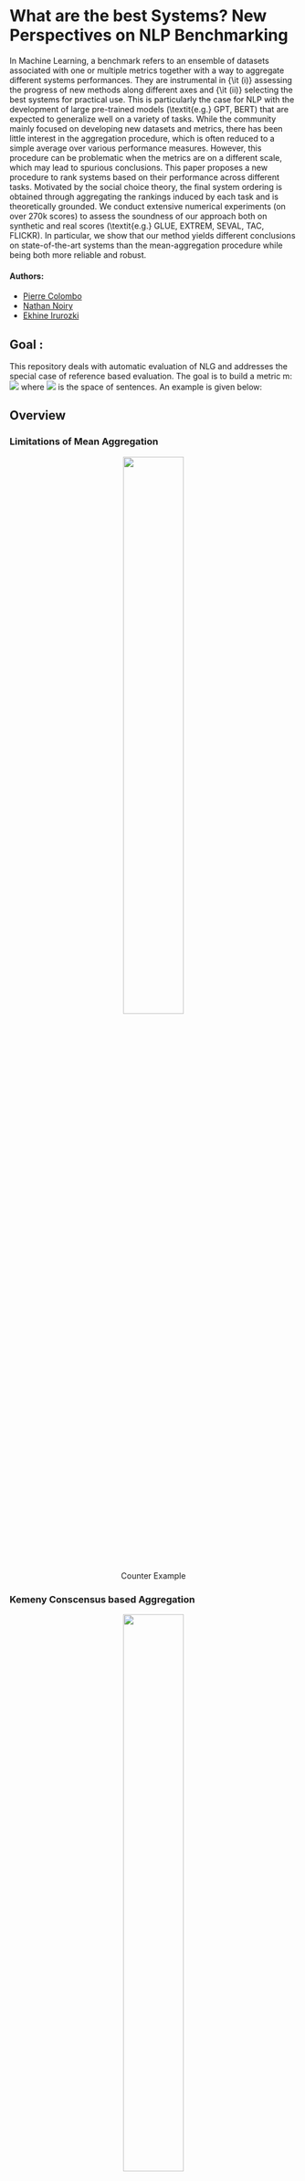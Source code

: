 # What are the best Systems? New Perspectives on NLP Benchmarking

In Machine Learning, a benchmark refers to an ensemble of datasets associated with one or multiple metrics together with a way to aggregate different systems performances. They are instrumental in {\it (i)}  assessing the progress of new methods along different axes and {\it (ii)} selecting the best systems for practical use. This is particularly the case for NLP with the development of large pre-trained models (\textit{e.g.} GPT, BERT) that are expected to generalize well on a variety of tasks. While the community mainly focused on developing new datasets and metrics, there has been little interest in the aggregation procedure, which is often reduced to a simple average over various performance measures. However, this procedure can be problematic when the metrics are on a different scale, which may lead to spurious conclusions. This paper proposes a new procedure to rank systems based on their performance across different tasks. Motivated by the social choice theory, the final system ordering is obtained through aggregating the rankings induced by each task and is theoretically grounded. We conduct extensive numerical experiments (on over 270k scores) to assess the soundness of our approach both on synthetic and real scores (\textit{e.g.} GLUE, EXTREM, SEVAL, TAC, FLICKR). In particular, we show that our method yields different conclusions on state-of-the-art systems than the mean-aggregation procedure while being both more reliable and robust.




#### Authors:

* [Pierre Colombo](https://scholar.google.com/citations?user=yPoMt8gAAAAJ&hl=fr)
* [Nathan Noiry](https://noiry.perso.math.cnrs.fr/)
* [Ekhine Irurozki](https://scholar.google.com/citations?user=thlVrqIAAAAJ&hl=es)

## Goal :

This repository deals with automatic evaluation of NLG and addresses the special case of reference based evaluation. The goal is to build a metric m: <img src="https://render.githubusercontent.com/render/math?math=m : \mathcal{S} \times \mathcal{S} \rightarrow \mathcal{R}"> where <img src="https://render.githubusercontent.com/render/math?math=m : \mathcal{S}"> is the space of sentences. An example is given below:



## Overview

### Limitations of Mean Aggregation

<div align="center">
<figure>
    <img style="width:50%" src="https://user-images.githubusercontent.com/22492839/153153946-ea7b94cb-ed2d-496c-9c3b-bab712368191.png">
    <div align="center">
<figcaption> Counter Example </figcaption>
    </div>
</figure>
</div>

### Kemeny Conscensus based Aggregation

<div align="center">
<figure>
    <img style="width:50%" src="https://user-images.githubusercontent.com/22492839/153154009-3bde1420-7104-43ef-a71c-fd648cd2cc6e.png">
    <div align="center">
<figcaption> Kemeny Conscensus when Task Level Information is available </figcaption>
    </div>
</figure>
</div>



### Aggregation when Task Level Information is available


### Toy Data

<div align="center">
<figure>
    <img style="width:50%" src="https://user-images.githubusercontent.com/22492839/153154032-3863595c-e801-4cc9-b3c5-544a97e6ad54.png">
    <div align="center">
<figcaption> Toy Example </figcaption>
    </div>
</figure>
</div>


### Robustness Analysis
<div align="center">
<figure>
<img  style="width:50%"  src="https://user-images.githubusercontent.com/22492839/157666912-09dbe8b4-da95-48e1-b054-2a35f7b41b15.png">
        <div align="center">
<figcaption> Robustness Analysis </figcaption>
    </div>
</figure>
</div>


### Ranking Analysis

<div align="center">
<figure>
<img  style="width:50%"  src="https://user-images.githubusercontent.com/22492839/157666940-4dc58b96-45a0-4a3f-80e3-50e29cc40fb2.png">
        <div align="center">
<figcaption> Ranking Analysis </figcaption>
    </div>
</figure>
</div>



## Aggregation when Instance Level Information is available


<div align="center">
<figure>
    <img style="width:50%" src="https://user-images.githubusercontent.com/22492839/153154016-a9848d0d-7eaf-4526-82dc-634e1b1e4fdf.png">
    <div align="center">
<figcaption> Kemeny Conscensus when Task Level Information is available </figcaption>
    </div>
</figure>
</div>

### Robustness Analysis


<div align="center">
<figure>
<img  style="width:50%"   src="https://user-images.githubusercontent.com/22492839/157667196-1698a4ec-df22-4d7a-8a9b-4ac11eadff60.png">
        <div align="center">
<figcaption> Robustness Analysis With Instance Level Information </figcaption>
    </div>
</figure>
</div>

### Rank Analysis

<div align="center">
<figure>
<img  style="width:50%"   src="https://user-images.githubusercontent.com/22492839/157667235-5bd3260c-78fc-408f-842a-668fb2b3213a.png">
        <div align="center">
<figcaption> Ranking Analysis With Instance Level Information </figcaption>
    </div>
</figure>
</div>



## Reproducing the paper results

See notebooks.


## References

If you find this repo useful, please cite our papers:

```
@article{colombo2022best,
  title={What are the best systems? New perspectives on NLP Benchmarking},
  author={Colombo, Pierre and Noiry, Nathan and Irurozki, Ekhine and Clemencon, Stephan},
  journal={arXiv preprint arXiv:2202.03799},
  year={2022}
}
```

## Usage

### Python Function

Running our ranking is require a simple cpu. 

We provide example inputs under `<>.py`. For example for BaryScore

```

```

### Command Line Interface (CLI)

We provide a command line interface (CLI) of BERTScore as well as a python module. For the CLI, you can use it as
follows:

``` 
# TASK LEVEL INFORMATION
export PATH_TO_DF_TO_RANK=sample_df/glue.csv
export MODE=task_level

python ranking_cli.py --df_to_rank=$PATH_TO_DF_TO_RANK --mode=$MODE

# INSTANCE LEVEL INFORMATION
export PATH_TO_DF_TO_RANK=sample_df/TAC_08.csv
export MODE=instance_level
python ranking_cli.py --df_to_rank=$PATH_TO_DF_TO_RANK --mode=$MODE
```

See more options by `python score_cli.py -h`.


## Acknowledgements

This work was granted access
to the HPC resources of IDRIS under the allocation 2021-
101838 made by GENCI. Nathan is funded by the projet
ANR LIMPID.
